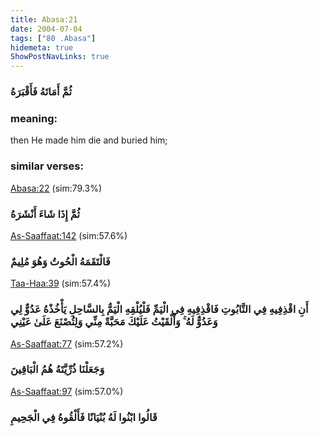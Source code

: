 ```yaml
---
title: Abasa:21
date: 2004-07-04
tags: ["80 .Abasa"]
hidemeta: true 
ShowPostNavLinks: true 
---
```

### ثُمَّ أَمَاتَهُ فَأَقْبَرَهُ
### meaning: 
then He made him die and buried him;
### similar verses: 

[Abasa:22](/80/22) (sim:79.3%)

### ثُمَّ إِذَا شَاءَ أَنْشَرَهُ

[As-Saaffaat:142](/37/142) (sim:57.6%)

### فَالْتَقَمَهُ الْحُوتُ وَهُوَ مُلِيمٌ

[Taa-Haa:39](/20/39) (sim:57.4%)

### أَنِ اقْذِفِيهِ فِي التَّابُوتِ فَاقْذِفِيهِ فِي الْيَمِّ فَلْيُلْقِهِ الْيَمُّ بِالسَّاحِلِ يَأْخُذْهُ عَدُوٌّ لِي وَعَدُوٌّ لَهُ ۚ وَأَلْقَيْتُ عَلَيْكَ مَحَبَّةً مِنِّي وَلِتُصْنَعَ عَلَىٰ عَيْنِي

[As-Saaffaat:77](/37/77) (sim:57.2%)

### وَجَعَلْنَا ذُرِّيَّتَهُ هُمُ الْبَاقِينَ

[As-Saaffaat:97](/37/97) (sim:57.0%)

### قَالُوا ابْنُوا لَهُ بُنْيَانًا فَأَلْقُوهُ فِي الْجَحِيمِ
